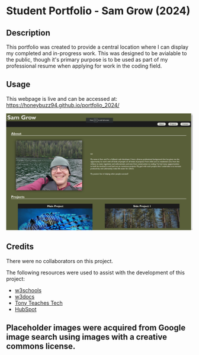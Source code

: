 # Student Portfolio - Sam Grow (2024)

## Description

This portfolio was created to provide a central location where I can display my completed and in-progress work. This was designed to be avialable to the public, though it's primary purpose is to be used as part of my professional resume when applying for work in the coding field.

## Usage

This webpage is live and can be accessed at: https://honeybuzz94.github.io/portfolio_2024/

![screenshot of portfolio home page](assets/screenshot.jpg)

## Credits

There were no collaborators on this project.

The following resources were used to assist with the development of this project:

* [w3schools](https://www.w3schools.com)
* [w3docs](https://www.w3docs.com/snippets/html/how-to-create-an-html-button-that-acts-like-a-link.html)
* [Tony Teaches Tech](https://www.youtube.com/watch?v=xHFzQ8QRjGU)
* [HubSpot](https://blog.hubspot.com/marketing/jump-link-same-page)

Placeholder images were acquired from Google image search using images with a creative commons license.
---